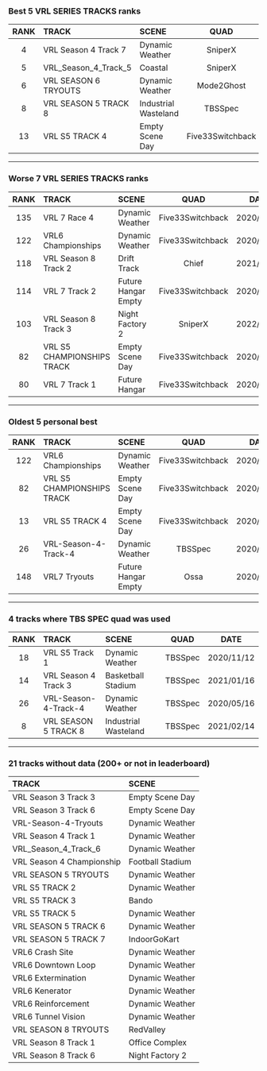 ### Best 5 VRL SERIES TRACKS ranks
|RANK|TRACK|SCENE|QUAD|DATE|
|:---:|:---|:---|:---:|:---:|
|4|VRL Season 4 Track 7|Dynamic Weather|SniperX|2022/02/04|
|5|VRL_Season_4_Track_5|Coastal|SniperX|2022/01/30|
|6|VRL SEASON 6 TRYOUTS|Dynamic Weather|Mode2Ghost|2021/09/12|
|8|VRL SEASON 5 TRACK 8|Industrial Wasteland|TBSSpec|2021/02/14|
|13|VRL S5 TRACK 4|Empty Scene Day|Five33Switchback|2020/05/10|
---
### Worse 7 VRL SERIES TRACKS ranks
|RANK|TRACK|SCENE|QUAD|DATE|
|:---:|:---|:---|:---:|:---:|
|135|VRL 7 Race 4|Dynamic Weather|Five33Switchback|2020/11/24|
|122|VRL6 Championships|Dynamic Weather|Five33Switchback|2020/05/02|
|118|VRL Season 8 Track 2|Drift Track|Chief|2021/11/19|
|114|VRL 7 Track 2|Future Hangar Empty|Five33Switchback|2020/12/28|
|103|VRL Season 8 Track 3|Night Factory 2|SniperX|2022/02/19|
|82|VRL S5 CHAMPIONSHIPS TRACK|Empty Scene Day|Five33Switchback|2020/05/10|
|80|VRL 7 Track 1|Future Hangar|Five33Switchback|2020/10/28|
---
### Oldest 5 personal best
|RANK|TRACK|SCENE|QUAD|DATE|
|:---:|:---|:---|:---:|:---:|
|122|VRL6 Championships|Dynamic Weather|Five33Switchback|2020/05/02|
|82|VRL S5 CHAMPIONSHIPS TRACK|Empty Scene Day|Five33Switchback|2020/05/10|
|13|VRL S5 TRACK 4|Empty Scene Day|Five33Switchback|2020/05/10|
|26|VRL-Season-4-Track-4|Dynamic Weather|TBSSpec|2020/05/16|
|148|VRL7 Tryouts|Future Hangar Empty|Ossa|2020/09/14|
---
### 4 tracks where TBS SPEC quad was used
|RANK|TRACK|SCENE|QUAD|DATE|
|:---:|:---|:---|:---:|:---:|
|18|VRL S5 Track 1|Dynamic Weather|TBSSpec|2020/11/12|
|14|VRL Season 4 Track 3|Basketball Stadium|TBSSpec|2021/01/16|
|26|VRL-Season-4-Track-4|Dynamic Weather|TBSSpec|2020/05/16|
|8|VRL SEASON 5 TRACK 8|Industrial Wasteland|TBSSpec|2021/02/14|
---
### 21 tracks without data (200+ or not in leaderboard)
|TRACK|SCENE|
|:---|:---|
|VRL Season 3 Track 3|Empty Scene Day|
|VRL Season 3 Track 6|Empty Scene Day|
|VRL-Season-4-Tryouts|Dynamic Weather|
|VRL Season 4 Track 1|Dynamic Weather|
|VRL_Season_4_Track_6|Dynamic Weather|
|VRL Season 4 Championship|Football Stadium|
|VRL SEASON 5 TRYOUTS|Dynamic Weather|
|VRL S5 TRACK 2|Dynamic Weather|
|VRL S5 TRACK 3|Bando|
|VRL S5 TRACK 5|Dynamic Weather|
|VRL SEASON 5 TRACK 6|Dynamic Weather|
|VRL SEASON 5 TRACK 7|IndoorGoKart|
|VRL6 Crash Site|Dynamic Weather|
|VRL6 Downtown Loop|Dynamic Weather|
|VRL6 Extermination|Dynamic Weather|
|VRL6 Kenerator|Dynamic Weather|
|VRL6 Reinforcement|Dynamic Weather|
|VRL6 Tunnel Vision|Dynamic Weather|
|VRL SEASON 8 TRYOUTS|RedValley|
|VRL Season 8 Track 1|Office Complex|
|VRL Season 8 Track 6|Night Factory 2|
